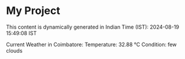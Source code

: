 # My Project

This content is dynamically generated in Indian Time (IST): 2024-08-19 15:49:08 IST


Current Weather in Coimbatore:
Temperature: 32.88 °C
Condition: few clouds
